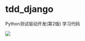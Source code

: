 # tdd_django
Python测试驱动开发(第2版) 学习代码

![](https://github.com/chen-yixin/tdd_django/workflows/Django%20CI/badge.svg)
